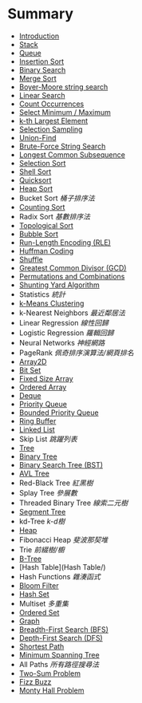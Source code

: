 # Summary

* [Introduction](README.md)
* [Stack](stack.md)
* [Queue](queue.md)
* [Insertion Sort](insertion_sort.md)
* [Binary Search](binary_search.md)
* [Merge Sort](merge_sort.md)
* [Boyer-Moore string search](boyer-moore.md)
* [Linear Search](linear_search.md)
* [Count Occurrences](count_occurrences.md)
* [Select Minimum / Maximum](select_minimum_maximum.md)
* [k-th Largest Element](kth_largest_element.md)
* [Selection Sampling](selection_sampling.md)
* [Union-Find](union-find.md)
* [Brute-Force String Search](brute-force_string_search.md)
* [Longest Common Subsequence](longest_common_subsequence.md)
* [Selection Sort](selection_sort.md)
* [Shell Sort](shell_sort.md)
* [Quicksort](quicksort.md)
* [Heap Sort](heap_sort.md)
* Bucket Sort *桶子排序法*
* [Counting Sort](counting_sort.md)
* Radix Sort *基數排序法*
* [Topological Sort](topological_sort.md)
* [Bubble Sort](bubble_sort.md)
* [Run-Length Encoding (RLE)](run-length_encoding.md)
* [Huffman Coding](huffmancoding_md.md)
* [Shuffle](shuffle.md)
* [Greatest Common Divisor (GCD)](gcd.md)
* [Permutations and Combinations](combinatorics.md)
* [Shunting Yard Algorithm](shunting_yard.md)
* Statistics *統計*
* [k-Means Clustering](k-means.md)
* k-Nearest Neighbors *最近鄰居法*
* Linear Regression *線性回歸*
* Logistic Regression  *羅輯回歸*
* Neural Networks *神經網路*
* PageRank *佩奇排序演算法/網頁排名*
* [Array2D](array2d.md)
* [Bit Set](bit_set.md)
* [Fixed Size Array](fixed_size_array.md)
* [Ordered Array](ordered_array.md)
* [Deque](deque.md)
* [Priority Queue](priority_queue.md)
* [Bounded Priority Queue](bounded_priority_queue.md)
* [Ring Buffer](ring_buffer.md)
* [Linked List](linked_list.md)
* Skip List *跳躍列表*
* [Tree](tree.md)
* [Binary Tree](binary_tree.md)
* [Binary Search Tree (BST)](binary_search_tree.md)
* [AVL Tree](avl_tree.md)
* Red-Black Tree *紅黑樹*
* Splay Tree *參展數*
* Threaded Binary Tree *線索二元樹*
* [Segment Tree](segment_tree.md)
* kd-Tree *k-d樹*
* [Heap](heap.md)
* Fibonacci Heap *斐波那契堆*
* Trie *前綴樹/櫥*
* [B-Tree](b_tree.md)
* [Hash Table](Hash Table/)
* Hash Functions *雜湊函式*
* [Bloom Filter](bloom_filter.md)
* [Hash Set](hash_set.md)
* Multiset *多重集*
* [Ordered Set](ordered_set.md)
* [Graph](graph.md)
* [Breadth-First Search (BFS)](breadth-first_search.md)
* [Depth-First Search (DFS)](depth-first_search.md)
* [Shortest Path](shortest_path_28unweighted29.md)
* [Minimum Spanning Tree](minimum_spanning_tree_28unweighted29.md)
* All Paths *所有路徑搜尋法*
* [Two-Sum Problem](two-sum_problem.md)
* [Fizz Buzz](fizz_buzz.md)
* [Monty Hall Problem](monty_hall_problem.md)

